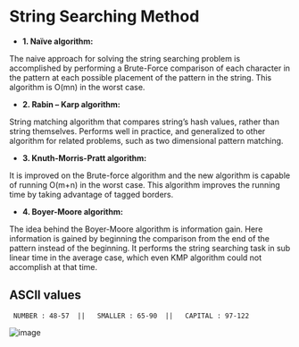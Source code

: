 




# String Searching Method 


- **1. Naïve algorithm:**

The naive approach for solving the string searching problem is accomplished by performing a Brute-Force comparison of each character in the pattern at each possible placement of the pattern in the string. This algorithm is O(mn) in the worst case.

- **2. Rabin – Karp algorithm:**

String matching algorithm that compares string’s hash values, rather than string themselves. Performs well in practice, and generalized to other algorithm for related problems, such as two dimensional pattern matching.

- **3. Knuth-Morris-Pratt algorithm:**

It is improved on the Brute-force algorithm and the new algorithm is capable of running O(m+n) in the worst case. This algorithm improves the running time by taking advantage of tagged borders.

- **4. Boyer-Moore algorithm:**

The idea behind the Boyer-Moore algorithm is information gain. Here information is gained by beginning the comparison from the end of the pattern instead of the beginning.
It performs the string searching task in sub linear time in the average case, which even KMP algorithm could not accomplish at that time.




## ASCll values 

` 
 NUMBER : 48-57  ||   SMALLER : 65-90  ||   CAPITAL : 97-122     
`

![image](https://user-images.githubusercontent.com/67835881/129482849-2e0f3e75-3350-4f96-9443-3068f0828d10.png)

